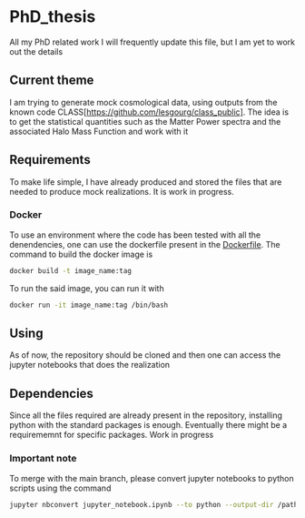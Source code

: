 # PhD_thesis
All my PhD related work 
I will frequently update this file, but I am yet to work out the details
## Current theme
I am trying to generate mock cosmological data, using outputs from the known code CLASS[https://github.com/lesgourg/class_public]. The idea is to get the statistical quantities such as the Matter Power spectra and the associated Halo Mass Function and work with it

## Requirements
To make life simple, I have already produced and stored the files that are needed to produce mock realizations. It is work in progress.

### Docker
To use an environment where the code has been tested with all the denendencies, one can use the dockerfile present in the [Dockerfile](Docker/satvik/docker/). The command to build the docker image is 
```bash
docker build -t image_name:tag 
```
To run the said image, you can run it with
```bash
docker run -it image_name:tag /bin/bash
```
## Using
As of now, the repository should be cloned and then one can access the jupyter notebooks that does the realization

## Dependencies
Since all the files required are already present in the repository, installing python with the standard packages is enough. 
Eventually there might be a requirememnt for specific packages. Work in progress

### Important note

To merge with the main branch, please convert jupyter notebooks to python scripts using the command 
```bash
jupyter nbconvert jupyter_notebook.ipynb --to python --output-dir /path/to/Python_scripts/

